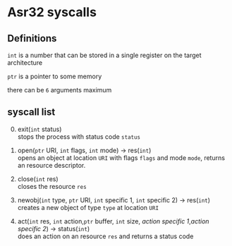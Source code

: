 # Asr32 syscalls
## Definitions
`int` is a number that can be stored in a single register on the target architecture</br>

`ptr` is a pointer to some memory</br>

there can be `6` arguments maximum
## syscall list
0. exit(`int` status) </br>
stops the process with status code `status`

1. open(`ptr` URI, `int` flags, `int` mode) -> res(`int`) </br>
opens an object at location `URI` with flags `flags` and mode `mode`, returns an resource descriptor.
2. close(`int` res) </br>
closes the resource `res`
3. newobj(`int` type, `ptr` URI, `int` specific 1, `int` specific 2) -> res(`int`) </br>
creates a new object of type  `type` at location `URI`
4. act(`int` res, `int` action,`ptr` buffer, `int` size, *action specific 1*,*action specific 2*) -> status(`int`) </br>
does an action on an resource `res` and returns a status code
